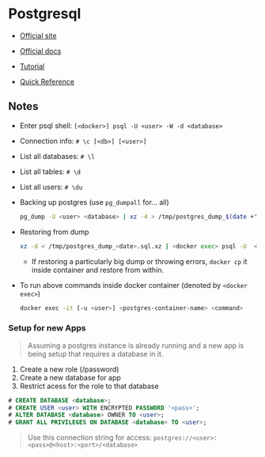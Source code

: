 # Postgresql

- [Official site](https://www.postgresql.org)

- [Official docs](https://www.postgresql.org/docs)

- [Tutorial](https://www.postgresqltutorial.com/)

- [Quick Reference](https://zaiste.net/posts/postgresql-primer-for-busy-people/)

## Notes

- Enter psql shell: `[<docker>] psql -U <user> -W -d <database>`

- Connection info: `# \c [<db>] [<user>]`

- List all databases: `# \l`

- List all tables: `# \d`

- List all users: `# \du`

- Backing up postgres (use `pg_dumpall` for... all)

  ```sh
  pg_dump -U <user> <database> | xz -4 > /tmp/postgres_dump_$(date +"%Y-%m-%d_%H_%M").sql.xz
  ```

- Restoring from dump

  ```sh
  xz -d < /tmp/postgres_dump_<date>.sql.xz | <docker exec> psql -U  <user> -d <database>
  ```

  - If restoring a particularly big dump or throwing errors, `docker cp` it inside container and restore from within.

- To run above commands inside docker container (denoted by `<docker exec>`)

  ```sh
  docker exec -it [-u <user>] <postgres-container-name> <command>
  ```

### Setup for new Apps

> Assuming a postgres instance is already running and a new app is being setup that requires a database in it.

1. Create a new role (<user>/password)
1. Create a new database for app
1. Restrict acess for the role to that database

```sql
# CREATE DATABASE <database>;
# CREATE USER <user> WITH ENCRYPTED PASSWORD '<pass>';
# ALTER DATABASE <database> OWNER TO <user>;
# GRANT ALL PRIVILEGES ON DATABASE <database> TO <user>;
```

> Use this connection string for access: `postgres://<user>:<pass>@<host>:<port>/<database>`
